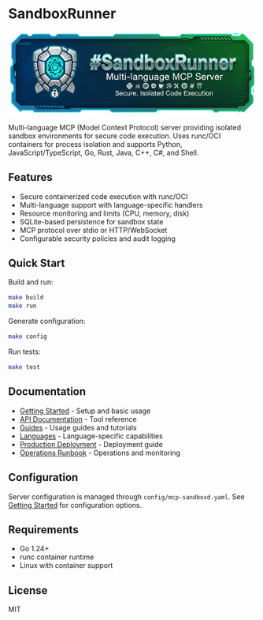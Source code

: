 # SandboxRunner

![SandboxRunner Banner](assets/sandbox2.png)

Multi-language MCP (Model Context Protocol) server providing isolated sandbox environments for secure code execution. Uses runc/OCI containers for process isolation and supports Python, JavaScript/TypeScript, Go, Rust, Java, C++, C#, and Shell.

## Features

- Secure containerized code execution with runc/OCI
- Multi-language support with language-specific handlers
- Resource monitoring and limits (CPU, memory, disk)
- SQLite-based persistence for sandbox state
- MCP protocol over stdio or HTTP/WebSocket
- Configurable security policies and audit logging

## Quick Start

Build and run:
```bash
make build
make run
```

Generate configuration:
```bash
make config
```

Run tests:
```bash
make test
```

## Documentation

- [Getting Started](docs/getting-started.md) - Setup and basic usage
- [API Documentation](docs/api/README.md) - Tool reference
- [Guides](docs/guides/README.md) - Usage guides and tutorials
- [Languages](pkg/languages/README.md) - Language-specific capabilities
- [Production Deployment](PRODUCTION_DEPLOYMENT.md) - Deployment guide
- [Operations Runbook](OPERATIONS_RUNBOOK.md) - Operations and monitoring

## Configuration

Server configuration is managed through `config/mcp-sandboxd.yaml`. See [Getting Started](docs/getting-started.md) for configuration options.

## Requirements

- Go 1.24+
- runc container runtime
- Linux with container support

## License

MIT
